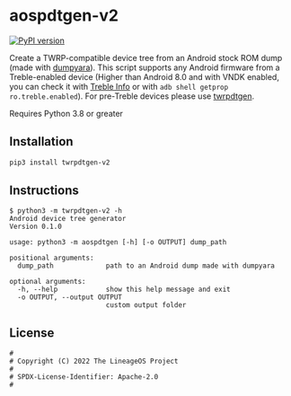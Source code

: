 # aospdtgen-v2

[![PyPI version](https://img.shields.io/pypi/v/twrpdtgen)](https://pypi.org/project/twrpdtgen/)

Create a TWRP-compatible device tree from an Android stock ROM dump (made with [dumpyara](https://github.com/SebaUbuntu/dumpyara)).
This script supports any Android firmware from a Treble-enabled device (Higher than Android 8.0 and with VNDK enabled, you can check it with [Treble Info](https://play.google.com/store/apps/details?id=tk.hack5.treblecheck) or with `adb shell getprop ro.treble.enabled`).
For pre-Treble devices please use [twrpdtgen](https://github.com/twrpdtgen/twrpdtgen).

Requires Python 3.8 or greater

## Installation

```sh
pip3 install twrpdtgen-v2
```

## Instructions

```
$ python3 -m twrpdtgen-v2 -h
Android device tree generator
Version 0.1.0

usage: python3 -m aospdtgen [-h] [-o OUTPUT] dump_path

positional arguments:
  dump_path             path to an Android dump made with dumpyara

optional arguments:
  -h, --help            show this help message and exit
  -o OUTPUT, --output OUTPUT
                        custom output folder
```

## License

```
#
# Copyright (C) 2022 The LineageOS Project
#
# SPDX-License-Identifier: Apache-2.0
#
```
